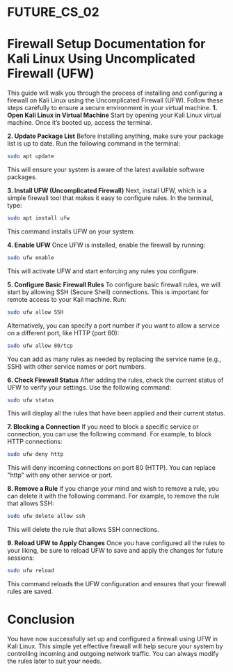 # FUTURE_CS_02
# Firewall Setup Documentation for Kali Linux Using Uncomplicated Firewall (UFW)
This guide will walk you through the process of installing and configuring a firewall on Kali Linux using the Uncomplicated Firewall (UFW). Follow these steps carefully to ensure a secure environment in your virtual machine.
**1. Open Kali Linux in Virtual Machine**
Start by opening your Kali Linux virtual machine. Once it’s booted up, access the terminal.

**2. Update Package List**
Before installing anything, make sure your package list is up to date. Run the following command in the terminal:

```bash
sudo apt update
```
This will ensure your system is aware of the latest available software packages.

**3. Install UFW (Uncomplicated Firewall)**
Next, install UFW, which is a simple firewall tool that makes it easy to configure rules. In the terminal, type:

```bash
sudo apt install ufw
```
This command installs UFW on your system.

**4. Enable UFW**
Once UFW is installed, enable the firewall by running:

```bash
sudo ufw enable
```
This will activate UFW and start enforcing any rules you configure.

**5. Configure Basic Firewall Rules**
To configure basic firewall rules, we will start by allowing SSH (Secure Shell) connections. This is important for remote access to your Kali machine. Run:

```bash
sudo ufw allow SSH
```
Alternatively, you can specify a port number if you want to allow a service on a different port, like HTTP (port 80):
```bash
sudo ufw allow 80/tcp
```
You can add as many rules as needed by replacing the service name (e.g., SSH) with other service names or port numbers.

**6. Check Firewall Status**
After adding the rules, check the current status of UFW to verify your settings. Use the following command:

```bash
sudo ufw status
```
This will display all the rules that have been applied and their current status.

**7. Blocking a Connection**
If you need to block a specific service or connection, you can use the following command. For example, to block HTTP connections:

```bash
sudo ufw deny http
```
This will deny incoming connections on port 80 (HTTP). You can replace "http" with any other service or port.

**8. Remove a Rule**
If you change your mind and wish to remove a rule, you can delete it with the following command. For example, to remove the rule that allows SSH:

```bash
sudo ufw delete allow ssh
```
This will delete the rule that allows SSH connections.

**9. Reload UFW to Apply Changes**
Once you have configured all the rules to your liking, be sure to reload UFW to save and apply the changes for future sessions:

```bash
sudo ufw reload
```
This command reloads the UFW configuration and ensures that your firewall rules are saved.

# Conclusion
You have now successfully set up and configured a firewall using UFW in Kali Linux. This simple yet effective firewall will help secure your system by controlling incoming and outgoing network traffic. You can always modify the rules later to suit your needs.




